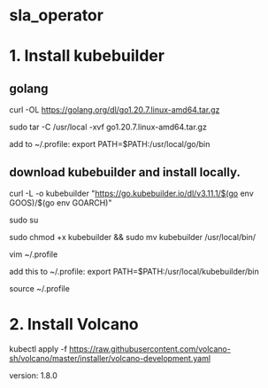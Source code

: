 # sla_operator
# 1. Install kubebuilder
## golang
curl -OL https://golang.org/dl/go1.20.7.linux-amd64.tar.gz

sudo tar -C /usr/local -xvf go1.20.7.linux-amd64.tar.gz

add to ~/.profile: export PATH=$PATH:/usr/local/go/bin

## download kubebuilder and install locally.
curl -L -o kubebuilder "https://go.kubebuilder.io/dl/v3.11.1/$(go env GOOS)/$(go env GOARCH)"

sudo su

sudo chmod +x kubebuilder && sudo mv kubebuilder /usr/local/bin/

vim ~/.profile

add this to ~/.profile: export PATH=$PATH:/usr/local/kubebuilder/bin

source ~/.profile

# 2. Install Volcano
kubectl apply -f https://raw.githubusercontent.com/volcano-sh/volcano/master/installer/volcano-development.yaml

version: 1.8.0



